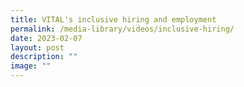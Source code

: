```yaml
---
title: VITAL's inclusive hiring and employment
permalink: /media-library/videos/inclusive-hiring/
date: 2023-02-07
layout: post
description: ""
image: ""
---
```

